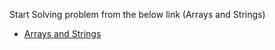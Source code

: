 Start Solving problem from the below link (Arrays and Strings)

- [Arrays and Strings](https://docs.google.com/spreadsheets/d/1fw-JkX1nWszRfTnffbd0kdYnl14-YBC6NXHe13MxrNk/edit?usp=sharing)
